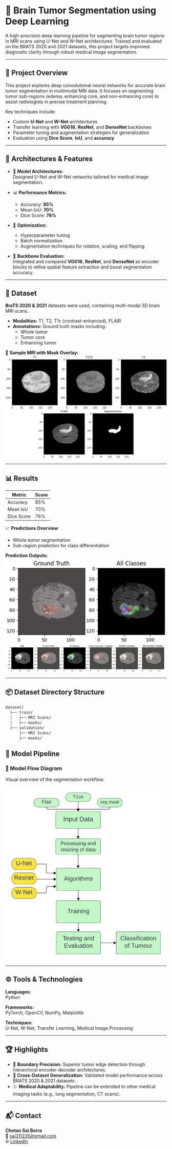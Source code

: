 # 🧠 Brain Tumor Segmentation using Deep Learning

A high-precision deep learning pipeline for segmenting brain tumor regions in MRI scans using U-Net and W-Net architectures. Trained and evaluated on the BRATS 2020 and 2021 datasets, this project targets improved diagnostic clarity through robust medical image segmentation.

---

## 📌 Project Overview

This project explores deep convolutional neural networks for accurate brain tumor segmentation in multimodal MRI data. It focuses on segmenting tumor sub-regions (edema, enhancing core, and non-enhancing core) to assist radiologists in precise treatment planning.

Key techniques include:
- Custom **U-Net** and **W-Net** architectures
- Transfer learning with **VGG16**, **ResNet**, and **DenseNet** backbones
- Parameter tuning and augmentation strategies for generalization
- Evaluation using **Dice Score**, **IoU**, and **accuracy**

---

## 🧠 Architectures & Features

- 🔬 **Model Architectures:**  
  Designed U-Net and W-Net networks tailored for medical image segmentation.

- 📊 **Performance Metrics:**  
  - Accuracy: **95%**  
  - Mean IoU: **70%**  
  - Dice Score: **76%**

- 🚀 **Optimization:**  
  - Hyperparameter tuning  
  - Batch normalization  
  - Augmentation techniques for rotation, scaling, and flipping

- 🧪 **Backbone Evaluation:**  
  Integrated and compared **VGG16**, **ResNet**, and **DenseNet** as encoder blocks to refine spatial feature extraction and boost segmentation accuracy.

---

## 📁 Dataset

**BraTS 2020 & 2021** datasets were used, containing multi-modal 3D brain MRI scans.

- **Modalities:** T1, T2, T1c (contrast-enhanced), FLAIR
- **Annotations:** Ground truth masks including:
  - Whole tumor
  - Tumor core
  - Enhancing tumor

📸 **Sample MRI with Mask Overlay:**  
![Sample Image](https://github.com/Chetansai11/BRAIN_TUMOR_SEGMENTATION/blob/main/images/Untitled%20design.png)

---

## 📊 Results

| Metric      | Score |
|-------------|-------|
| Accuracy    | 95%   |
| Mean IoU    | 70%   |
| Dice Score  | 76%   |

📈 **Predictions Overview**  
- Whole tumor segmentation  
- Sub-region prediction for class differentiation

**Prediction Outputs:**  
![Prediction for all classes](https://github.com/Chetansai11/BRAIN_TUMOR_SEGMENTATION/blob/main/images/pre1.png)  
![W-Net Results](https://github.com/Chetansai11/BRAIN_TUMOR_SEGMENTATION/blob/main/images/wnetresult.png)

---

## 📦 Dataset Directory Structure

```plaintext
dataset/
  ├── train/
  │   ├── MRI Scans/
  │   ├── masks/
  ├── validation/
      ├── MRI Scans/
      ├── masks/

```


## 🔁 Model Pipeline

### 📘 Model Flow Diagram  
Visual overview of the segmentation workflow:

![Flowchart](https://github.com/Chetansai11/BRAIN_TUMOR_SEGMENTATION/blob/main/images/Flowcharts.png)

---

## ⚙️ Tools & Technologies

**Languages:**  
Python

**Frameworks:**  
PyTorch, OpenCV, NumPy, Matplotlib

**Techniques:**  
U-Net, W-Net, Transfer Learning, Medical Image Processing

---

## 🏆 Highlights

- 🎯 **Boundary Precision:** Superior tumor edge detection through hierarchical encoder-decoder architectures.
- 🔄 **Cross-Dataset Generalization:** Validated model performance across BRATS 2020 & 2021 datasets.
- 🩺 **Medical Adaptability:** Pipeline can be extended to other medical imaging tasks (e.g., lung segmentation, CT scans).

---

## 📬 Contact

**Chetan Sai Borra**  
📧 sai311235@gmail.com  
🌐 [LinkedIn](https://www.linkedin.com/in/chetan-sai-16a252251/)

